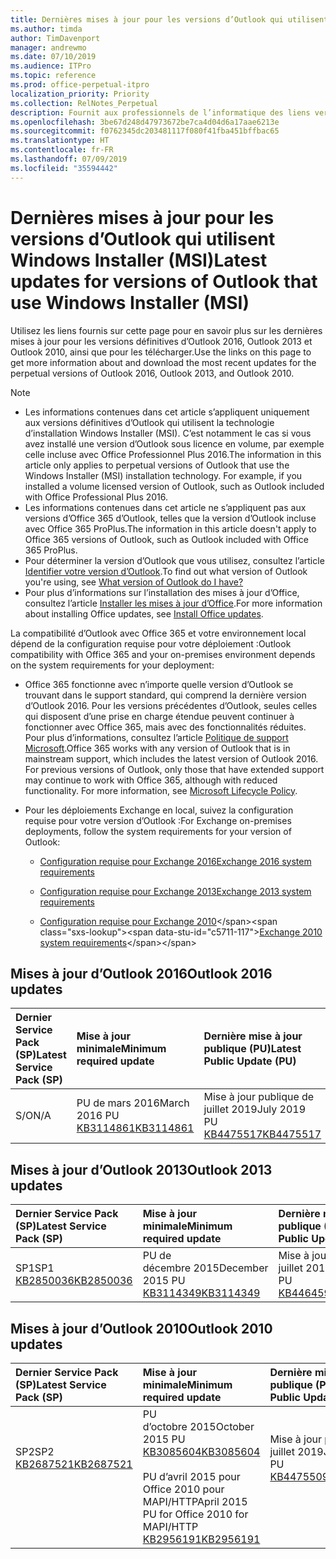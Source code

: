 ```yaml
---
title: Dernières mises à jour pour les versions d’Outlook qui utilisent Windows Installer (MSI)
ms.author: timda
author: TimDavenport
manager: andrewmo
ms.date: 07/10/2019
ms.audience: ITPro
ms.topic: reference
ms.prod: office-perpetual-itpro
localization_priority: Priority
ms.collection: RelNotes_Perpetual
description: Fournit aux professionnels de l’informatique des liens vers les dernières informations sur les mises à jour pour les versions définitives d’Outlook 2016, Outlook 2013 et Outlook 2010
ms.openlocfilehash: 3be67d248d47973672be7ca4d04d6a17aae6213e
ms.sourcegitcommit: f0762345dc203481117f080f41fba451bffbac65
ms.translationtype: HT
ms.contentlocale: fr-FR
ms.lasthandoff: 07/09/2019
ms.locfileid: "35594442"
---
```

# <a name="latest-updates-for-versions-of-outlook-that-use-windows-installer-msi"></a><span data-ttu-id="c5711-103">Dernières mises à jour pour les versions d’Outlook qui utilisent Windows Installer (MSI)</span><span class="sxs-lookup"><span data-stu-id="c5711-103">Latest updates for versions of Outlook that use Windows Installer (MSI)</span></span>

<span data-ttu-id="c5711-104">Utilisez les liens fournis sur cette page pour en savoir plus sur les dernières mises à jour pour les versions définitives d’Outlook 2016, Outlook 2013 et Outlook 2010, ainsi que pour les télécharger.</span><span class="sxs-lookup"><span data-stu-id="c5711-104">Use the links on this page to get more information about and download the most recent updates for the perpetual versions of Outlook 2016, Outlook 2013, and Outlook 2010.</span></span>
  
> [!NOTE]
> - <span data-ttu-id="c5711-p101">Les informations contenues dans cet article s’appliquent uniquement aux versions définitives d’Outlook qui utilisent la technologie d’installation Windows Installer (MSI). C’est notamment le cas si vous avez installé une version d’Outlook sous licence en volume, par exemple celle incluse avec Office Professionnel Plus 2016.</span><span class="sxs-lookup"><span data-stu-id="c5711-p101">The information in this article only applies to perpetual versions of Outlook that use the Windows Installer (MSI) installation technology. For example, if you installed a volume licensed version of Outlook, such as Outlook included with Office Professional Plus 2016.</span></span>
> - <span data-ttu-id="c5711-107">Les informations contenues dans cet article ne s’appliquent pas aux versions d’Office 365 d’Outlook, telles que la version d’Outlook incluse avec Office 365 ProPlus.</span><span class="sxs-lookup"><span data-stu-id="c5711-107">The information in this article doesn't apply to Office 365 versions of Outlook, such as Outlook included with Office 365 ProPlus.</span></span>
> - <span data-ttu-id="c5711-108">Pour déterminer la version d’Outlook que vous utilisez, consultez l’article [Identifier votre version d’Outlook](https://support.office.com/article/b3a9568c-edb5-42b9-9825-d48d82b2257c).</span><span class="sxs-lookup"><span data-stu-id="c5711-108">To find out what version of Outlook you're using, see [What version of Outlook do I have?](https://support.office.com/article/b3a9568c-edb5-42b9-9825-d48d82b2257c)</span></span>
> - <span data-ttu-id="c5711-109">Pour plus d’informations sur l’installation des mises à jour d’Office, consultez l’article [Installer les mises à jour d’Office](https://support.office.com/article/2ab296f3-7f03-43a2-8e50-46de917611c5).</span><span class="sxs-lookup"><span data-stu-id="c5711-109">For more information about installing Office updates, see [Install Office updates](https://support.office.com/article/2ab296f3-7f03-43a2-8e50-46de917611c5).</span></span> 
  
<span data-ttu-id="c5711-110">La compatibilité d’Outlook avec Office 365 et votre environnement local dépend de la configuration requise pour votre déploiement :</span><span class="sxs-lookup"><span data-stu-id="c5711-110">Outlook compatibility with Office 365 and your on-premises environment depends on the system requirements for your deployment:</span></span>
  
- <span data-ttu-id="c5711-p102">Office 365 fonctionne avec n’importe quelle version d’Outlook se trouvant dans le support standard, qui comprend la dernière version d’Outlook 2016. Pour les versions précédentes d’Outlook, seules celles qui disposent d’une prise en charge étendue peuvent continuer à fonctionner avec Office 365, mais avec des fonctionnalités réduites. Pour plus d’informations, consultez l’article [Politique de support Microsoft](https://support.microsoft.com/lifecycle).</span><span class="sxs-lookup"><span data-stu-id="c5711-p102">Office 365 works with any version of Outlook that is in mainstream support, which includes the latest version of Outlook 2016. For previous versions of Outlook, only those that have extended support may continue to work with Office 365, although with reduced functionality. For more information, see [Microsoft Lifecycle Policy](https://support.microsoft.com/lifecycle).</span></span>
    
- <span data-ttu-id="c5711-114">Pour les déploiements Exchange en local, suivez la configuration requise pour votre version d’Outlook :</span><span class="sxs-lookup"><span data-stu-id="c5711-114">For Exchange on-premises deployments, follow the system requirements for your version of Outlook:</span></span>
    
  - [<span data-ttu-id="c5711-115">Configuration requise pour Exchange 2016</span><span class="sxs-lookup"><span data-stu-id="c5711-115">Exchange 2016 system requirements</span></span>](https://docs.microsoft.com/Exchange/plan-and-deploy/system-requirements)
    
  - [<span data-ttu-id="c5711-116">Configuration requise pour Exchange 2013</span><span class="sxs-lookup"><span data-stu-id="c5711-116">Exchange 2013 system requirements</span></span>](https://docs.microsoft.com/exchange/exchange-2013-system-requirements-exchange-2013-help)
    
  - <span data-ttu-id="c5711-117">[Configuration requise pour Exchange 2010](https://docs.microsoft.com/previous-versions/office/exchange-server-2010/aa996719(v=exchg.141))</span><span class="sxs-lookup"><span data-stu-id="c5711-117">[Exchange 2010 system requirements](https://docs.microsoft.com/previous-versions/office/exchange-server-2010/aa996719(v=exchg.141))</span></span>

   
## <a name="outlook-2016-updates"></a><span data-ttu-id="c5711-118">Mises à jour d’Outlook 2016</span><span class="sxs-lookup"><span data-stu-id="c5711-118">Outlook 2016 updates</span></span>

|<span data-ttu-id="c5711-119">**Dernier Service Pack (SP)**</span><span class="sxs-lookup"><span data-stu-id="c5711-119">**Latest Service Pack (SP)**</span></span>|<span data-ttu-id="c5711-120">**Mise à jour minimale**</span><span class="sxs-lookup"><span data-stu-id="c5711-120">**Minimum required update**</span></span>|<span data-ttu-id="c5711-121">**Dernière mise à jour publique (PU)**</span><span class="sxs-lookup"><span data-stu-id="c5711-121">**Latest Public Update (PU)**</span></span>|
|:-----|:-----|:-----|
|<span data-ttu-id="c5711-122">S/O</span><span class="sxs-lookup"><span data-stu-id="c5711-122">N/A</span></span>  <br/> |<span data-ttu-id="c5711-123">PU de mars 2016</span><span class="sxs-lookup"><span data-stu-id="c5711-123">March 2016 PU</span></span> <br/>[<span data-ttu-id="c5711-124">KB3114861</span><span class="sxs-lookup"><span data-stu-id="c5711-124">KB3114861</span></span>](https://support.microsoft.com/help/3114861) <br/> |<span data-ttu-id="c5711-125">Mise à jour publique de juillet 2019</span><span class="sxs-lookup"><span data-stu-id="c5711-125">July 2019 PU</span></span> <br/>[<span data-ttu-id="c5711-126">KB4475517</span><span class="sxs-lookup"><span data-stu-id="c5711-126">KB4475517</span></span>](https://support.microsoft.com/help/4475517) 

## <a name="outlook-2013-updates"></a><span data-ttu-id="c5711-127">Mises à jour d’Outlook 2013</span><span class="sxs-lookup"><span data-stu-id="c5711-127">Outlook 2013 updates</span></span>

|<span data-ttu-id="c5711-128">**Dernier Service Pack (SP)**</span><span class="sxs-lookup"><span data-stu-id="c5711-128">**Latest Service Pack (SP)**</span></span>|<span data-ttu-id="c5711-129">**Mise à jour minimale**</span><span class="sxs-lookup"><span data-stu-id="c5711-129">**Minimum required update**</span></span>|<span data-ttu-id="c5711-130">**Dernière mise à jour publique (PU)**</span><span class="sxs-lookup"><span data-stu-id="c5711-130">**Latest Public Update (PU)**</span></span>|
|:-----|:-----|:-----|
|<span data-ttu-id="c5711-131">SP1</span><span class="sxs-lookup"><span data-stu-id="c5711-131">SP1</span></span>  <br/>[<span data-ttu-id="c5711-132">KB2850036</span><span class="sxs-lookup"><span data-stu-id="c5711-132">KB2850036</span></span>](https://go.microsoft.com/fwlink/p/?LinkId=512538) <br/> |<span data-ttu-id="c5711-133">PU de décembre 2015</span><span class="sxs-lookup"><span data-stu-id="c5711-133">December 2015 PU</span></span> <br/>[<span data-ttu-id="c5711-134">KB3114349</span><span class="sxs-lookup"><span data-stu-id="c5711-134">KB3114349</span></span>](https://support.microsoft.com/kb/3114349) <br/> |<span data-ttu-id="c5711-135">Mise à jour publique de juillet 2019</span><span class="sxs-lookup"><span data-stu-id="c5711-135">July 2019 PU</span></span> <br/>[<span data-ttu-id="c5711-136">KB4464592</span><span class="sxs-lookup"><span data-stu-id="c5711-136">KB4464592</span></span>](https://support.microsoft.com/help/4464592)  |
   
## <a name="outlook-2010-updates"></a><span data-ttu-id="c5711-137">Mises à jour d’Outlook 2010</span><span class="sxs-lookup"><span data-stu-id="c5711-137">Outlook 2010 updates</span></span>

|<span data-ttu-id="c5711-138">**Dernier Service Pack (SP)**</span><span class="sxs-lookup"><span data-stu-id="c5711-138">**Latest Service Pack (SP)**</span></span>|<span data-ttu-id="c5711-139">**Mise à jour minimale**</span><span class="sxs-lookup"><span data-stu-id="c5711-139">**Minimum required update**</span></span>|<span data-ttu-id="c5711-140">**Dernière mise à jour publique (PU)**</span><span class="sxs-lookup"><span data-stu-id="c5711-140">**Latest Public Update (PU)**</span></span>|
|:-----|:-----|:-----|
|<span data-ttu-id="c5711-141">SP2</span><span class="sxs-lookup"><span data-stu-id="c5711-141">SP2</span></span> <br/>[<span data-ttu-id="c5711-142">KB2687521</span><span class="sxs-lookup"><span data-stu-id="c5711-142">KB2687521</span></span>](https://go.microsoft.com/fwlink/p/?LinkId=512542) <br><br><br><br/> |<span data-ttu-id="c5711-143">PU d’octobre 2015</span><span class="sxs-lookup"><span data-stu-id="c5711-143">October 2015 PU</span></span> <br/> [<span data-ttu-id="c5711-144">KB3085604</span><span class="sxs-lookup"><span data-stu-id="c5711-144">KB3085604</span></span>](https://support.microsoft.com/kb/3085604) <br/><br/>  <span data-ttu-id="c5711-145">PU d’avril 2015 pour Office 2010 pour MAPI/HTTP</span><span class="sxs-lookup"><span data-stu-id="c5711-145">April 2015 PU for Office 2010 for MAPI/HTTP</span></span> <br/> [<span data-ttu-id="c5711-146">KB2956191</span><span class="sxs-lookup"><span data-stu-id="c5711-146">KB2956191</span></span>](https://support.microsoft.com/fr-FR/help/2956191/april-14-2015-update-for-office-2010-kb2956191) <br/> |<span data-ttu-id="c5711-147">Mise à jour publique de juillet 2019</span><span class="sxs-lookup"><span data-stu-id="c5711-147">July 2019 PU</span></span> <br/>[<span data-ttu-id="c5711-148">KB4475509</span><span class="sxs-lookup"><span data-stu-id="c5711-148">KB4475509</span></span>](https://support.microsoft.com/help/4475509) <br><br><br><br/>|
   

